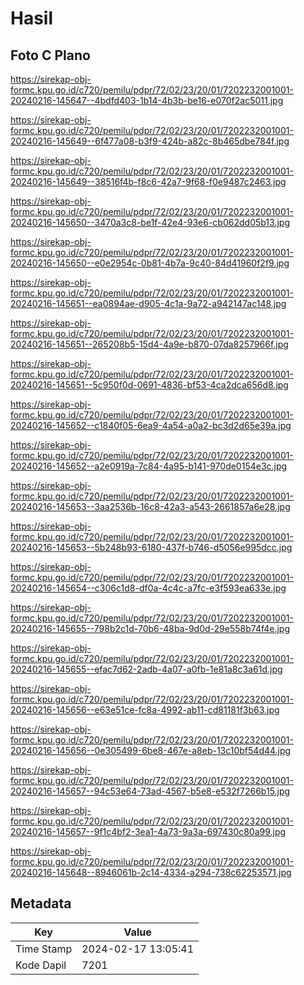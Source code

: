 # Hasil

## Foto C Plano

https://sirekap-obj-formc.kpu.go.id/c720/pemilu/pdpr/72/02/23/20/01/7202232001001-20240216-145647--4bdfd403-1b14-4b3b-be16-e070f2ac5011.jpg

https://sirekap-obj-formc.kpu.go.id/c720/pemilu/pdpr/72/02/23/20/01/7202232001001-20240216-145649--6f477a08-b3f9-424b-a82c-8b465dbe784f.jpg

https://sirekap-obj-formc.kpu.go.id/c720/pemilu/pdpr/72/02/23/20/01/7202232001001-20240216-145649--38516f4b-f8c6-42a7-9f68-f0e9487c2463.jpg

https://sirekap-obj-formc.kpu.go.id/c720/pemilu/pdpr/72/02/23/20/01/7202232001001-20240216-145650--3470a3c8-be1f-42e4-93e6-cb062dd05b13.jpg

https://sirekap-obj-formc.kpu.go.id/c720/pemilu/pdpr/72/02/23/20/01/7202232001001-20240216-145650--e0e2954c-0b81-4b7a-9c40-84d41960f2f9.jpg

https://sirekap-obj-formc.kpu.go.id/c720/pemilu/pdpr/72/02/23/20/01/7202232001001-20240216-145651--ea0894ae-d905-4c1a-9a72-a942147ac148.jpg

https://sirekap-obj-formc.kpu.go.id/c720/pemilu/pdpr/72/02/23/20/01/7202232001001-20240216-145651--265208b5-15d4-4a9e-b870-07da8257966f.jpg

https://sirekap-obj-formc.kpu.go.id/c720/pemilu/pdpr/72/02/23/20/01/7202232001001-20240216-145651--5c950f0d-0691-4836-bf53-4ca2dca656d8.jpg

https://sirekap-obj-formc.kpu.go.id/c720/pemilu/pdpr/72/02/23/20/01/7202232001001-20240216-145652--c1840f05-6ea9-4a54-a0a2-bc3d2d65e39a.jpg

https://sirekap-obj-formc.kpu.go.id/c720/pemilu/pdpr/72/02/23/20/01/7202232001001-20240216-145652--a2e0919a-7c84-4a95-b141-970de0154e3c.jpg

https://sirekap-obj-formc.kpu.go.id/c720/pemilu/pdpr/72/02/23/20/01/7202232001001-20240216-145653--3aa2536b-16c8-42a3-a543-2661857a6e28.jpg

https://sirekap-obj-formc.kpu.go.id/c720/pemilu/pdpr/72/02/23/20/01/7202232001001-20240216-145653--5b248b93-6180-437f-b746-d5056e995dcc.jpg

https://sirekap-obj-formc.kpu.go.id/c720/pemilu/pdpr/72/02/23/20/01/7202232001001-20240216-145654--c306c1d8-df0a-4c4c-a7fc-e3f593ea633e.jpg

https://sirekap-obj-formc.kpu.go.id/c720/pemilu/pdpr/72/02/23/20/01/7202232001001-20240216-145655--798b2c1d-70b6-48ba-9d0d-29e558b74f4e.jpg

https://sirekap-obj-formc.kpu.go.id/c720/pemilu/pdpr/72/02/23/20/01/7202232001001-20240216-145655--efac7d62-2adb-4a07-a0fb-1e81a8c3a61d.jpg

https://sirekap-obj-formc.kpu.go.id/c720/pemilu/pdpr/72/02/23/20/01/7202232001001-20240216-145656--e63e51ce-fc8a-4992-ab11-cd81181f3b63.jpg

https://sirekap-obj-formc.kpu.go.id/c720/pemilu/pdpr/72/02/23/20/01/7202232001001-20240216-145656--0e305499-6be8-467e-a8eb-13c10bf54d44.jpg

https://sirekap-obj-formc.kpu.go.id/c720/pemilu/pdpr/72/02/23/20/01/7202232001001-20240216-145657--94c53e64-73ad-4567-b5e8-e532f7266b15.jpg

https://sirekap-obj-formc.kpu.go.id/c720/pemilu/pdpr/72/02/23/20/01/7202232001001-20240216-145657--9f1c4bf2-3ea1-4a73-9a3a-697430c80a99.jpg

https://sirekap-obj-formc.kpu.go.id/c720/pemilu/pdpr/72/02/23/20/01/7202232001001-20240216-145648--8946061b-2c14-4334-a294-738c62253571.jpg


## Metadata

| Key        | Value               |
| ---------- | ------------------- |
| Time Stamp | 2024-02-17 13:05:41 |
| Kode Dapil | 7201                |



